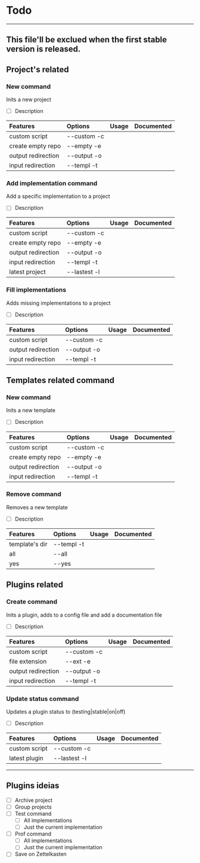 # Todo

---
This file'll be exclued
when the first stable version
is released.
---


## Project's related

### New command
Inits a new project

- [ ] Description

|Features           | Options     | Usage | Documented |
|:------------------|:------------|:-----:|:----------:|
|custom script      | --custom -c |       |            |
|create empty repo  | --empty  -e |       |            |
|output redirection | --output -o |       |            |
|input redirection  | --templ  -t |       |            |

### Add implementation command
Add a specific implementation to a project

- [ ] Description

|Features           | Options      | Usage | Documented |
|:------------------|:-------------|:-----:|:----------:|
|custom script      | --custom  -c |       |            |
|create empty repo  | --empty   -e |       |            |
|output redirection | --output  -o |       |            |
|input redirection  | --templ   -t |       |            |
|latest project     | --lastest -l |       |            |

### Fill implementations
Adds missing implementations
to a project

- [ ] Description

|Features           | Options      | Usage | Documented |
|:------------------|:-------------|:-----:|:----------:|
|custom script      | --custom  -c |       |            |
|output redirection | --output  -o |       |            |
|input redirection  | --templ   -t |       |            |


## Templates related command

### New command
Inits a new template

- [ ] Description

|Features          | Options     | Usage | Documented |
|:-----------------|:------------|:-----:|:----------:|
|custom script     | --custom -c |       |            |
|create empty repo | --empty  -e |       |            |
|output redirection| --output -o |       |            |
|input redirection | --templ  -t |       |            |

### Remove command
Removes a new template

- [ ] Description

|Features        | Options     | Usage | Documented |
|:---------------|:------------|:-----:|:----------:|
| template's dir | --templ  -t |       |            |
| all            | --all       |       |            |
| yes            | --yes       |       |            |


## Plugins related

### Create command
Inits a plugin,
adds to a config file and
add a documentation file

- [ ] Description

|Features          | Options     | Usage | Documented |
|:-----------------|:------------|:-----:|:----------:|
|custom script     | --custom -c |       |            |
|file extension    | --ext    -e |       |            |
|output redirection| --output -o |       |            |
|input redirection | --templ  -t |       |            |


### Update status command
Updates a plugin status to
(testing|stable|on|off)

- [ ] Description

|Features          | Options      | Usage | Documented |
|:-----------------|:-------------|:-----:|:----------:|
|custom script     | --custom -c  |       |            |
|latest plugin     | --lastest -l |       |            |



----
## Plugins ideias
- [ ] Archive project
- [ ] Group projects
- [ ] Test command
    - [ ] All implementations
    - [ ] Just the current implementation
- [ ] Prof command
    - [ ] All implementations
    - [ ] Just the current implementation
- [ ] Save on Zettelkasten